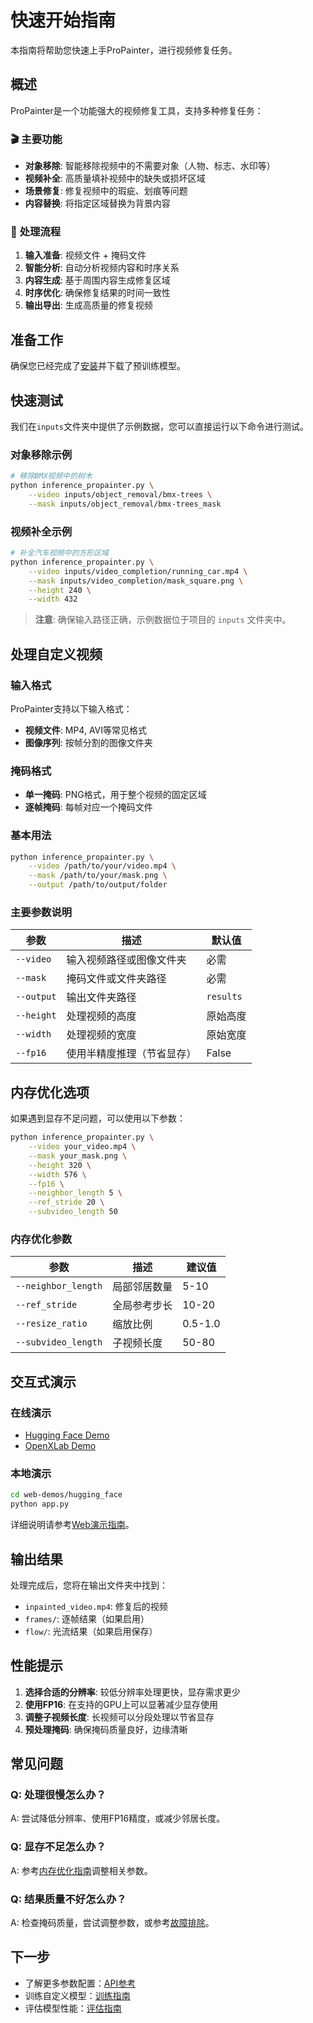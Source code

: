 # 快速开始指南

本指南将帮助您快速上手ProPainter，进行视频修复任务。

## 概述

ProPainter是一个功能强大的视频修复工具，支持多种修复任务：

### 🎬 主要功能
- **对象移除**: 智能移除视频中的不需要对象（人物、标志、水印等）
- **视频补全**: 高质量填补视频中的缺失或损坏区域
- **场景修复**: 修复视频中的瑕疵、划痕等问题
- **内容替换**: 将指定区域替换为背景内容

### 🚀 处理流程
1. **输入准备**: 视频文件 + 掩码文件
2. **智能分析**: 自动分析视频内容和时序关系
3. **内容生成**: 基于周围内容生成修复区域
4. **时序优化**: 确保修复结果的时间一致性
5. **输出导出**: 生成高质量的修复视频

## 准备工作

确保您已经完成了[安装](installation.md)并下载了预训练模型。

## 快速测试

我们在`inputs`文件夹中提供了示例数据，您可以直接运行以下命令进行测试。

### 对象移除示例

```bash
# 移除BMX视频中的树木
python inference_propainter.py \
    --video inputs/object_removal/bmx-trees \
    --mask inputs/object_removal/bmx-trees_mask
```

### 视频补全示例

```bash
# 补全汽车视频中的方形区域
python inference_propainter.py \
    --video inputs/video_completion/running_car.mp4 \
    --mask inputs/video_completion/mask_square.png \
    --height 240 \
    --width 432
```

> **注意**: 确保输入路径正确，示例数据位于项目的 `inputs` 文件夹中。

## 处理自定义视频

### 输入格式

ProPainter支持以下输入格式：
- **视频文件**: MP4, AVI等常见格式
- **图像序列**: 按帧分割的图像文件夹

### 掩码格式

- **单一掩码**: PNG格式，用于整个视频的固定区域
- **逐帧掩码**: 每帧对应一个掩码文件

### 基本用法

```bash
python inference_propainter.py \
    --video /path/to/your/video.mp4 \
    --mask /path/to/your/mask.png \
    --output /path/to/output/folder
```

### 主要参数说明

| 参数 | 描述 | 默认值 |
|------|------|--------|
| `--video` | 输入视频路径或图像文件夹 | 必需 |
| `--mask` | 掩码文件或文件夹路径 | 必需 |
| `--output` | 输出文件夹路径 | `results` |
| `--height` | 处理视频的高度 | 原始高度 |
| `--width` | 处理视频的宽度 | 原始宽度 |
| `--fp16` | 使用半精度推理（节省显存） | False |

## 内存优化选项

如果遇到显存不足问题，可以使用以下参数：

```bash
python inference_propainter.py \
    --video your_video.mp4 \
    --mask your_mask.png \
    --height 320 \
    --width 576 \
    --fp16 \
    --neighbor_length 5 \
    --ref_stride 20 \
    --subvideo_length 50
```

### 内存优化参数

| 参数 | 描述 | 建议值 |
|------|------|--------|
| `--neighbor_length` | 局部邻居数量 | 5-10 |
| `--ref_stride` | 全局参考步长 | 10-20 |
| `--resize_ratio` | 缩放比例 | 0.5-1.0 |
| `--subvideo_length` | 子视频长度 | 50-80 |

## 交互式演示

### 在线演示
- [Hugging Face Demo](https://huggingface.co/spaces/sczhou/ProPainter)
- [OpenXLab Demo](https://openxlab.org.cn/apps/detail/ShangchenZhou/ProPainter)

### 本地演示
```bash
cd web-demos/hugging_face
python app.py
```

详细说明请参考[Web演示指南](web_demo.md)。

## 输出结果

处理完成后，您将在输出文件夹中找到：
- `inpainted_video.mp4`: 修复后的视频
- `frames/`: 逐帧结果（如果启用）
- `flow/`: 光流结果（如果启用保存）

## 性能提示

1. **选择合适的分辨率**: 较低分辨率处理更快，显存需求更少
2. **使用FP16**: 在支持的GPU上可以显著减少显存使用
3. **调整子视频长度**: 长视频可以分段处理以节省显存
4. **预处理掩码**: 确保掩码质量良好，边缘清晰

## 常见问题

### Q: 处理很慢怎么办？
A: 尝试降低分辨率、使用FP16精度，或减少邻居长度。

### Q: 显存不足怎么办？
A: 参考[内存优化指南](memory_optimization.md)调整相关参数。

### Q: 结果质量不好怎么办？
A: 检查掩码质量，尝试调整参数，或参考[故障排除](troubleshooting.md)。

## 下一步

- 了解更多参数配置：[API参考](api_reference.md)
- 训练自定义模型：[训练指南](training.md)
- 评估模型性能：[评估指南](evaluation.md)